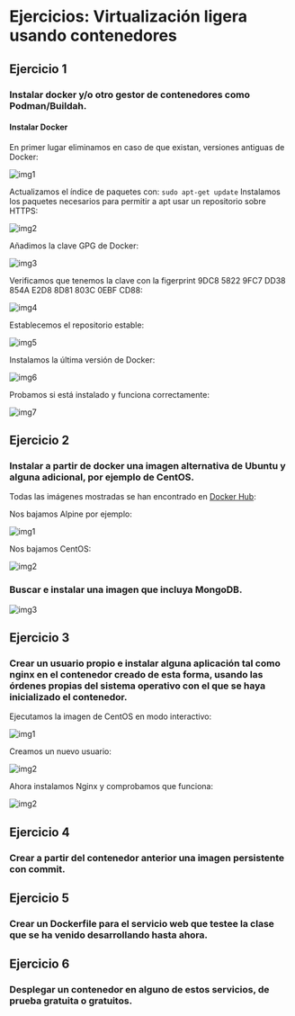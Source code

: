 # Ejercicios: Virtualización ligera usando contenedores
## Ejercicio 1
### Instalar docker y/o otro gestor de contenedores como Podman/Buildah.
#### Instalar Docker
En primer lugar eliminamos en caso de que existan, versiones antiguas de Docker:

![img1](https://github.com/antoniocuadros/ejercicios-apuntes-IV/blob/master/Ejercicios/Tema_3_Virtualizaci%C3%B3n_ligera_usando_contenedores/images/1.1.PNG)

Actualizamos el índice de paquetes con:
`sudo apt-get update`
Instalamos los paquetes necesarios para permitir a apt usar un repositorio sobre HTTPS:

![img2](https://github.com/antoniocuadros/ejercicios-apuntes-IV/blob/master/Ejercicios/Tema_3_Virtualizaci%C3%B3n_ligera_usando_contenedores/images/1.2.PNG)

Añadimos la clave GPG de Docker:

![img3](https://github.com/antoniocuadros/ejercicios-apuntes-IV/blob/master/Ejercicios/Tema_3_Virtualizaci%C3%B3n_ligera_usando_contenedores/images/1.3.PNG)

Verificamos que tenemos la clave con la figerprint 9DC8 5822 9FC7 DD38 854A  E2D8 8D81 803C 0EBF CD88:

![img4](https://github.com/antoniocuadros/ejercicios-apuntes-IV/blob/master/Ejercicios/Tema_3_Virtualizaci%C3%B3n_ligera_usando_contenedores/images/1.4.PNG)

Establecemos el repositorio estable:

![img5](https://github.com/antoniocuadros/ejercicios-apuntes-IV/blob/master/Ejercicios/Tema_3_Virtualizaci%C3%B3n_ligera_usando_contenedores/images/1.5.PNG)

Instalamos la última versión de Docker:

![img6](https://github.com/antoniocuadros/ejercicios-apuntes-IV/blob/master/Ejercicios/Tema_3_Virtualizaci%C3%B3n_ligera_usando_contenedores/images/1.6.PNG)

Probamos si está instalado y funciona correctamente:

![img7](https://github.com/antoniocuadros/ejercicios-apuntes-IV/blob/master/Ejercicios/Tema_3_Virtualizaci%C3%B3n_ligera_usando_contenedores/images/1.7.PNG)



## Ejercicio 2
### Instalar a partir de docker una imagen alternativa de Ubuntu y alguna adicional, por ejemplo de CentOS.

Todas las imágenes mostradas se han encontrado en [Docker Hub](https://hub.docker.com/):

Nos bajamos Alpine por ejemplo:

![img1](https://github.com/antoniocuadros/ejercicios-apuntes-IV/blob/master/Ejercicios/Tema_3_Virtualizaci%C3%B3n_ligera_usando_contenedores/images/2.1.png)

Nos bajamos CentOS:

![img2](https://github.com/antoniocuadros/ejercicios-apuntes-IV/blob/master/Ejercicios/Tema_3_Virtualizaci%C3%B3n_ligera_usando_contenedores/images/2.2.png)

### Buscar e instalar una imagen que incluya MongoDB.

![img3](https://github.com/antoniocuadros/ejercicios-apuntes-IV/blob/master/Ejercicios/Tema_3_Virtualizaci%C3%B3n_ligera_usando_contenedores/images/2.3.png)

## Ejercicio 3
### Crear un usuario propio e instalar alguna aplicación tal como nginx en el contenedor creado de esta forma, usando las órdenes propias del sistema operativo con el que se haya inicializado el contenedor.

Ejecutamos la imagen de CentOS en modo interactivo:

![img1](https://github.com/antoniocuadros/ejercicios-apuntes-IV/blob/master/Ejercicios/Tema_3_Virtualizaci%C3%B3n_ligera_usando_contenedores/images/3.1.png)

Creamos un nuevo usuario:

![img2](https://github.com/antoniocuadros/ejercicios-apuntes-IV/blob/master/Ejercicios/Tema_3_Virtualizaci%C3%B3n_ligera_usando_contenedores/images/3.2.png)


Ahora instalamos Nginx y comprobamos que funciona:


![img2](https://github.com/antoniocuadros/ejercicios-apuntes-IV/blob/master/Ejercicios/Tema_3_Virtualizaci%C3%B3n_ligera_usando_contenedores/images/3.3.png)

## Ejercicio 4
### Crear a partir del contenedor anterior una imagen persistente con commit.

## Ejercicio 5
### Crear un Dockerfile para el servicio web que testee la clase que se ha venido desarrollando hasta ahora.

## Ejercicio 6
### Desplegar un contenedor en alguno de estos servicios, de prueba gratuita o gratuitos.
